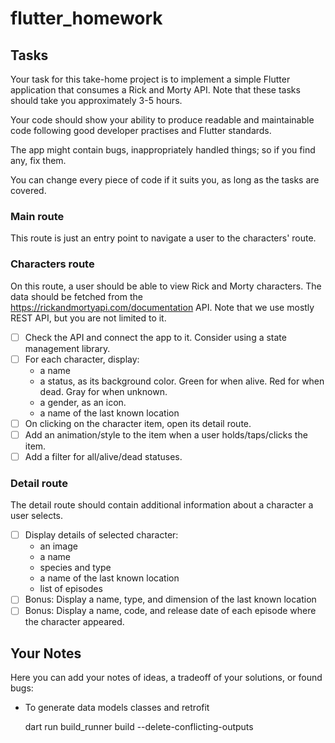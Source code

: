 # flutter_homework

## Tasks

Your task for this take-home project is to implement a simple Flutter application
that consumes a Rick and Morty API.
Note that these tasks should take you approximately 3-5 hours.

Your code should show your ability to produce readable and maintainable code following
good developer practises and Flutter standards.

The app might contain bugs,
inappropriately handled things;
so if you find any, fix them.

You can change every piece of code if it suits you,
as long as the tasks are covered.

### Main route

This route is just an entry point to navigate a user to the characters' route.

### Characters route

On this route, a user should be able to view Rick and Morty characters.
The data should be fetched from the https://rickandmortyapi.com/documentation API.
Note that we use mostly REST API, but you are not limited to it.

- [ ] Check the API and connect the app to it. Consider using a state management library.
- [ ] For each character, display:
  - a name
  - a status, as its background color. Green for when alive. Red for when dead. Gray for when unknown.
  - a gender, as an icon.
  - a name of the last known location
- [ ] On clicking on the character item, open its detail route.
- [ ] Add an animation/style to the item when a user holds/taps/clicks the item.
- [ ] Add a filter for all/alive/dead statuses.

### Detail route

The detail route should contain additional information about a character a user selects.

- [ ] Display details of selected character:
  - an image
  - a name
  - species and type
  - a name of the last known location
  - list of episodes
- [ ] Bonus: Display a name, type, and dimension of the last known location
- [ ] Bonus: Display a name, code, and release date of each episode where the character appeared.

## Your Notes

Here you can add your notes of ideas, a tradeoff of your solutions, or found bugs:

- To generate data models classes and retrofit

  dart run build_runner build --delete-conflicting-outputs